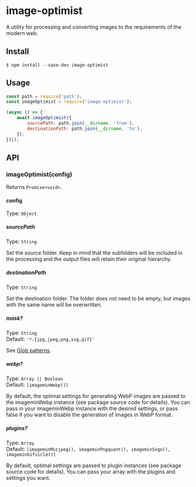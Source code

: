 # image-optimist

A utility for processing and converting images to the requirements of the modern web.

## Install

```shell
$ npm install --save-dev image-optimist
```

## Usage

```js
const path = require('path');
const imageOptimist = require('image-optimist');

(async () => {
    await imageOptimist({
        sourcePath: path.join(__dirname, 'from'),
        destinationPath: path.join(__dirname, 'to'),
    });
})();
```

## API

### imageOptimist(config)

Returns `Promise<void>`.

#### config

Type: `Object`

##### sourcePath

Type: `String`

Set the source folder.
Keep in mind that the subfolders will be included in the processing and the output files will retain their original hierarchy.

##### destinationPath

Type: `String`

Set the destination folder. The folder does not need to be empty, but images with the same name will be overwritten.

##### mask?

Type: `String`<br>
Default: `'*.{jpg,jpeg,png,svg,gif}'`

See [Glob patterns](https://github.com/sindresorhus/globby#globbing-patterns).

##### webp?

Type: `Array || Boolean`<br>
Default: `[imageminWebp()]`

By default, the optimal settings for generating WebP images are passed to the imageminWebp instance (see package source code for details). You can pass in your imageminWebp instance with the desired settings, or pass false if you want to disable the generation of images in WebP format.

##### plugins?

Type: `Array`<br>
Default: `[imageminMozjpeg(), imageminPngquant(), imageminSvgo(), imageminGifsicle()]`

By default, optimal settings are passed to plugin instances (see package source code for details). You can pass your array with the plugins and settings you want.
